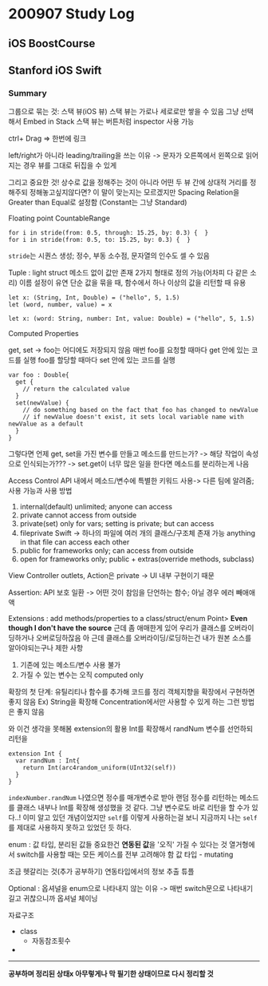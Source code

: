 # 200907 Study Log

## iOS BoostCourse


## Stanford iOS Swift
### Summary


그룹으로 묶는 것: 스택 뷰(iOS 뷰)
스택 뷰는 가로나 세로로만 쌓을 수 있음
그냥 선택해서 Embed in Stack
스택 뷰는 버튼처럼 inspector 사용 가능

ctrl+ Drag => 한번에 링크

left/right가 아니라 leading/trailing을 쓰는 이유
-> 문자가 오른쪽에서 왼쪽으로 읽어지는 경우 뷰를 그대로 뒤집을 수 있게

그리고 중요한 것!
상수로 값을 정해주는 것이 아니라 어떤 두 뷰 간에 상대적 거리를 정해주되 정해놓고싶지않다면? 이 말이 맞는지는 모르겠지만
Spacing Relation을 Greater than Equal로 설정함
(Constant는 그냥 Standard)


Floating point CountableRange
```
for i in stride(from: 0.5, through: 15.25, by: 0.3) {  }
for i in stride(from: 0.5, to: 15.25, by: 0.3) {  }
```
`stride`는 시퀀스 생성; 정수, 부동 소수점, 문자열의 인수도 셀 수 있음

Tuple
: light struct
메소드 없이 값만 존재
2가지 형태로 정의 가능(어차피 다 같은 소리)
이름 설정이 유연
단순 값을 묶을 때, 함수에서 하나 이상의 값을 리턴할 때 유용
```
let x: (String, Int, Double) = ("hello", 5, 1.5)
let (word, number, value) = x

let x: (word: String, number: Int, value: Double) = ("hello", 5, 1.5)
```

Computed Properties

get, set -> foo는 어디에도 저장되지 않음
매번 foo를 요청할 때마다 get 안에 있는 코드를 실행
foo를 할당할 때마다 set 안에 있는 코드를 실행
```
var foo : Double{
  get {
    // return the calculated value
  }
  set(newValue) {
    // do something based on the fact that foo has changed to newValue
    // if newValue doesn't exist, it sets local variable name with newValue as a default
  }
}
```

그렇다면 언제 get, set을 가진 변수를 만들고 메소드를 만드는가?
-> 해당 작업이 속성으로 인식되는가???
-> set.get이 너무 많은 일을 한다면 메소드를 분리하는게 나음

Access Control
API 내에서 메소드/변수에 특별한 키워드 사용-> 다른 팀에 알려줌; 사용 가능과 사용 방법

1. internal(default)
unlimited; anyone can access
2. private
cannot access from outside
3. private(set)
only for vars; setting is private; but can access
4. fileprivate
Swift -> 하나의 파일에 여러 개의 클래스/구조체 존재 가능
anything in that file can access each other
5. public
for frameworks only; can access from outside
6. open
for frameworks only; public + extras(override methods, subclass)

View Controller
outlets, Action은 private
-> UI 내부 구현이기 때문

Assertion: API 보호 일환
-> 어떤 것이 참임을 단언하는 함수; 아닐 경우 에러 빼애애액


Extensions
: add methods/properties to a class/struct/enum
Point> <b>Even though I don't have the source</b>
근데 좀 애매한게 있어
우리가 클래스를 오버라이딩하거나 오버로딩하잖음
아 근데 클래스를 오버라이딩/로딩하는건 내가 원본 소스를 알아야되는구나
제한 사항
1. 기존에 있는 메소드/변수 사용 불가
2. 가질 수 있는 변수는 오직 computed only

확장의 첫 단계: 유틸리티나 함수를 추가해 코드를 정리
객체지향을 확장에서 구현하면 좋지 않음
Ex) String을 확장해 Concentration에서만 사용할 수 있게 하는 그런 방법은 좋지 않음


와 이건 생각을 못해봄
extension의 활용
Int를 확장해서 randNum 변수를 선언하되 리턴을
```
extension Int {
  var randNum : Int{
    return Int(arc4random_uniform(UInt32(self))
  }
}
```
`indexNumber.randNum`
나였으면 정수를 매개변수로 받아 랜덤 정수를 리턴하는 메소드를 클래스 내부나 Int를 확장해 생성했을 것 같다. 그냥 변수로도 바로 리턴을 할 수가 있다..! 이미 알고 있던 개념이었지만 `self`를 이렇게 사용하는걸 보니 지금까지 나는 `self`를 제대로 사용하지 못하고 있었던 듯 하다.


enum
: 값 타입, 분리된 값들
중요한건 <b>연동된 값</b>을 '오직' 가질 수 있다는 것
열거형에서 switch를 사용할 때는 모든 케이스를 전부 고려해야 함
값 타입 - mutating

조금 헷갈리는 것(추가 공부하기)
연동타입에서의 정보 추출
튜플

Optional
:
옵셔널을 enum으로 나타내지 않는 이유
-> 매번 switch문으로 나타내기 길고 귀찮으니까
옵셔널 체이닝


자료구조
- class
  - 자동참조횟수
-

---
**공부하며 정리된 상태x 아무렇게나 막 필기한 상태이므로 다시 정리할 것**
